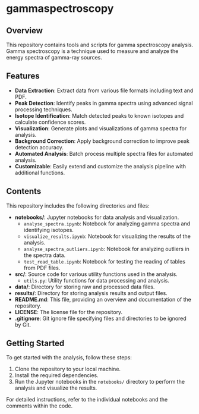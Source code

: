 # gammaspectroscopy
## Overview

This repository contains tools and scripts for gamma spectroscopy analysis. Gamma spectroscopy is a technique used to measure and analyze the energy spectra of gamma-ray sources.

## Features

- **Data Extraction**: Extract data from various file formats including text and PDF.
- **Peak Detection**: Identify peaks in gamma spectra using advanced signal processing techniques.
- **Isotope Identification**: Match detected peaks to known isotopes and calculate confidence scores.
- **Visualization**: Generate plots and visualizations of gamma spectra for analysis.
- **Background Correction**: Apply background correction to improve peak detection accuracy.
- **Automated Analysis**: Batch process multiple spectra files for automated analysis.
- **Customizable**: Easily extend and customize the analysis pipeline with additional functions.

## Contents

This repository includes the following directories and files:

- **notebooks/**: Jupyter notebooks for data analysis and visualization.
    - `analyse_spectra.ipynb`: Notebook for analyzing gamma spectra and identifying isotopes.
    - `visualize_results.ipynb`: Notebook for visualizing the results of the analysis.
    - `analyse_spectra_outliers.ipynb`: Notebook for analyzing outliers in the spectra data.
    - `test_read_table.ipynb`: Notebook for testing the reading of tables from PDF files.
- **src/**: Source code for various utility functions used in the analysis.
    - `utils.py`: Utility functions for data processing and analysis.
- **data/**: Directory for storing raw and processed data files.
- **results/**: Directory for storing analysis results and output files.
- **README.md**: This file, providing an overview and documentation of the repository.
- **LICENSE**: The license file for the repository.
- **.gitignore**: Git ignore file specifying files and directories to be ignored by Git.

## Getting Started

To get started with the analysis, follow these steps:

1. Clone the repository to your local machine.
2. Install the required dependencies.
3. Run the Jupyter notebooks in the `notebooks/` directory to perform the analysis and visualize the results.

For detailed instructions, refer to the individual notebooks and the comments within the code.